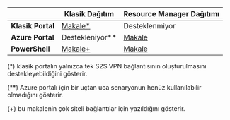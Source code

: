 |  | **Klasik Dağıtım**  | **Resource Manager Dağıtımı** |
|----------------------------------------|--------------|----------------------|
| **Klasik Portal**                     |[Makale*](../articles/vpn-gateway/vpn-gateway-site-to-site-create.md) |  Desteklenmiyor |
| **Azure Portal**                       | Destekleniyor**              | [Makale](vpn-gateway-howto-site-to-site-resource-manager-portal.md)|
| **PowerShell**               |[Makale+](..articles/vpn-gateway/vpn-gateway-multi-site.md)          | [Makale](..articles/vpn-gateway/vpn-gateway-create-site-to-site-rm-powershell.md)| 

(*) klasik portalın yalnızca tek S2S VPN bağlantısının oluşturulmasını destekleyebildiğini gösterir.

(**) Azure portalı için bir uçtan uca senaryonun henüz kullanılabilir olmadığını gösterir.

(+) bu makalenin çok siteli bağlantılar için yazıldığını gösterir.



<!--HONumber=Sep16_HO3-->


